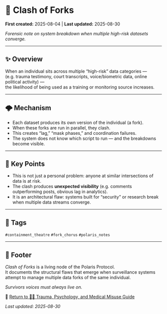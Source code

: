# 🎻 Clash of Forks

**First created:** 2025-08-04 | **Last updated:** 2025-08-30

*Forensic note on system breakdown when multiple high-risk datasets converge.*  

---

## ✨ Overview  

When an individual sits across multiple “high-risk” data categories —  
(e.g. trauma testimony, court transcripts, voice/biometric data, online political activity) —  
the likelihood of being used as a training or monitoring source increases.  

---

## 🌩️ Mechanism  

- Each dataset produces its own version of the individual (a fork).  
- When these forks are run in parallel, they clash.  
- This creates “lag,” “mask phases,” and coordination failures.  
- The system does not know which script to run — and the breakdowns become visible.  

---

## 💫 Key Points  

- This is not just a personal problem: anyone at similar intersections of data is at risk.  
- The clash produces **unexpected visibility** (e.g. comments outperforming posts, obvious lag in analytics).  
- It is an architectural flaw: systems built for “security” or research break when multiple data streams converge.  

---

## 🔖 Tags  

`#containment_theatre` `#fork_chorus` `#polaris_notes`  

---

## 🏮 Footer  

*Clash of Forks* is a living node of the Polaris Protocol.  
It documents the structural flaws that emerge when surveillance systems attempt to manage multiple data forks of the same individual.  

*Survivors voices must always live on.*  

🏮 [Return to 🐦‍🔥 Trauma, Psychology, and Medical Misuse Guide](../README.md)

_Last updated: 2025-08-30_

